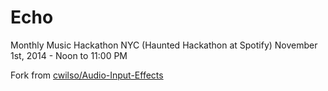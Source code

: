 # Echo

Monthly Music Hackathon NYC (Haunted Hackathon at Spotify)
November 1st, 2014 - Noon to 11:00 PM

Fork from [cwilso/Audio-Input-Effects](https://github.com/cwilso/Audio-Input-Effects)
